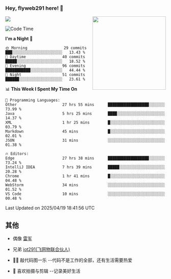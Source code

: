 ### Hey, flyweb291 here! 👋

![](https://metrics.lecoq.io/cherry291?template=classic&config.timezone=Asia%2FShanghai)
<img align='right' src="https://media.giphy.com/media/M9gbBd9nbDrOTu1Mqx/giphy.gif" width="230">
<!-- ![](https://github-readme-stats-ouuan.vercel.app/api?username=flyweb291&theme=dark&show_icons=true) -->

<!--START_SECTION:waka-->
![Code Time](http://img.shields.io/badge/Code%20Time-1%2C140%20hrs%205%20mins-blue)

**I'm a Night 🦉** 

```text
🌞 Morning                29 commits          ███░░░░░░░░░░░░░░░░░░░░░░   13.43 % 
🌆 Daytime                40 commits          █████░░░░░░░░░░░░░░░░░░░░   18.52 % 
🌃 Evening                96 commits          ███████████░░░░░░░░░░░░░░   44.44 % 
🌙 Night                  51 commits          ██████░░░░░░░░░░░░░░░░░░░   23.61 % 
```


📊 **This Week I Spent My Time On** 

```text
💬 Programming Languages: 
Other                    27 hrs 55 mins      ██████████████████░░░░░░░   73.99 % 
Java                     5 hrs 25 mins       ████░░░░░░░░░░░░░░░░░░░░░   14.37 % 
XML                      1 hr 25 mins        █░░░░░░░░░░░░░░░░░░░░░░░░   03.79 % 
Markdown                 45 mins             █░░░░░░░░░░░░░░░░░░░░░░░░   02.01 % 
JSON                     31 mins             ░░░░░░░░░░░░░░░░░░░░░░░░░   01.38 % 

🔥 Editors: 
Edge                     27 hrs 38 mins      ██████████████████░░░░░░░   73.24 % 
IntelliJ IDEA            7 hrs 39 mins       █████░░░░░░░░░░░░░░░░░░░░   20.28 % 
Chrome                   1 hr 41 mins        █░░░░░░░░░░░░░░░░░░░░░░░░   04.48 % 
WebStorm                 34 mins             ░░░░░░░░░░░░░░░░░░░░░░░░░   01.52 % 
VS Code                  10 mins             ░░░░░░░░░░░░░░░░░░░░░░░░░   00.48 % 
```


 Last Updated on 2025/04/19 18:41:56 UTC
<!--END_SECTION:waka-->

<!--
**flyweb291/数字游牧人** is a ✨ _special_ ✨ repository because its `README.md` (this file) appears on your GitHub profile.

Here are some ideas to get you started:

- 🔭 I’m currently working on ...
- 🌱 I’m currently learning ...
- 👯 I’m looking to collaborate on ...
- 🤔 I’m looking for help with ...
- 💬 Ask me about ...
- 📫 How to reach me: ...
- 😄 Pronouns: ...
- ⚡ Fun fact: ...
-->

 ## 其他
 
- 偶像 [雷军](https://weibo.com/u/1749127163)
- 兄弟 [iot291(飞网物联合伙人)](https://github.com/iot291)

- 👨‍💻 敲代码图一乐    --代码不是工作的全部，还有生活需要热爱
- 🎥 喜欢拍摄与剪辑  --记录美好生活
